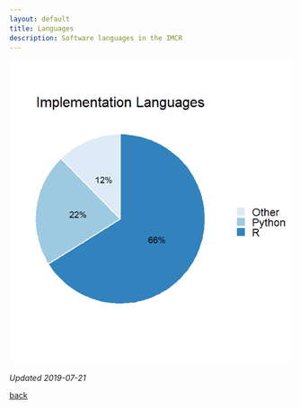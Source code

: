 ```yaml
---
layout: default
title: Languages
description: Software languages in the IMCR
---
```


![](https://github.com/IMCR-Hackathon/portal/blob/master/software_by_language.png)

_Updated 2019-07-21_

[back](./)
